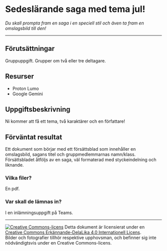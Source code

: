 # Sedeslärande saga med tema jul! 

_Du skall prompta fram en saga i en speciell stil och även ta fram en omslagsbild till den!_  

---    

## Förutsättningar    

Gruppuppgift. Grupper om två eller tre deltagare.  

## Resurser

* Proton Lumo
* Google Gemini  

## Uppgiftsbeskrivning    

Ni kommer att få ett tema, två karaktärer och en författare!  

## Förväntat resultat

Ett dokument som börjar med ett försättsblad som innehåller en omslagsbild, sagans titel och gruppmedlemmarnas namn/klass. Försättsbladet åtföljs av en saga, väl formaterad med styckeindelning och liknande.  

### Vilka filer?

En pdf.  

### Var skall de lämnas in?

I en inlämningsuppgift på Teams.  

---     

[![Creative Commons-licens](https://i.creativecommons.org/l/by-sa/4.0/80x15.png)](http://creativecommons.org/licenses/by-sa/4.0/) Detta dokument är licensierat under en [Creative Commons Erkännande-DelaLika 4.0 Internationell Licens](http://creativecommons.org/licenses/by-sa/4.0/).    
Bilder och fotografier tillhör respektive upphovsman, och befinner sig inte nödvändigtsvis under en Creative Commons-licens.    

